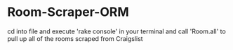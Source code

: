 # Room-Scraper-ORM

cd into file and execute 'rake console' in your terminal and call 'Room.all' to pull up all of the rooms scraped from Craigslist

